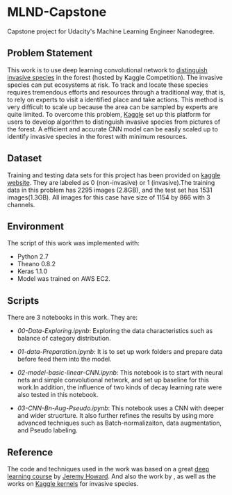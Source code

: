 # MLND-Capstone

Capstone project for Udacity's Machine Learning Engineer Nanodegree.

## Problem Statement

This work is to use deep learning convolutional network to [distinguish invasive species]((https://www.kaggle.com/c/invasive-species-monitoring)) in the forest (hosted by Kaggle Competition). The invasive species can put ecosystems at risk. To track and locate these species requires tremendous efforts and resources through a traditional way, that is, to rely on experts to visit a identified place and take actions. This method is very difficult to scale up because the area can be sampled by experts are quite limited. To overcome this problem, [Kaggle](https://www.kaggle.com/c/invasive-species-monitoring) set up this platform for users to develop algorithm to distinguish invasive species from pictures of the forest. A efficient and accurate CNN model can be easily scaled up to identify invasive species in the forest with minimum resources.

## Dataset

Training and testing data sets for this project has been provided on [kaggle website](https://www.kaggle.com/c/invasive-species-monitoring/data). They are labeled as 0 (non-invasive) or 1 (invasive).The training data in this problem has 2295 images (2.8GB), and the test set has 1531 images(1.3GB). All images for this case have size of 1154 by 866 with 3 channels.<br>

## Environment

The script of this work was implemented with:

- Python 2.7
- Theano 0.8.2
- Keras 1.1.0
- Model was trained on AWS EC2.

## Scripts

There are 3 notebooks in this work. They are:<br>

- _00-Data-Exploring.ipynb_: Exploring the data characteristics such as balance of category distribution.
- _01-data-Preparation.ipynb_: It is to set up work folders and prepare data before feed them into the model.<br>

- _02-model-basic-linear-CNN.ipynb_: This notebook is to start with neural nets and simple convolutional network, and set up baseline for this work.In addition, the influence of two kinds of decay learning rate were also tested in this notebook.

- _03-CNN-Bn-Aug-Pseudo.ipynb_: This notebook uses a CNN with deeper and wider strucrture. It also further refines the results by using more advanced techniques such as Batch-normalizaiton, data augmentation, and Pseudo labeling.

## Reference

The code and techniques used in the work was based on a great [deep learning course](http://www.fast.ai/) by [Jeremy Howard](https://twitter.com/jeremyphoward?lang=en). And also the work by , as well as the works on [Kaggle kernels](https://www.kaggle.com/finlay/naive-bagging-cnn-pb0-985) for invasive species.<br>
